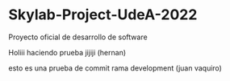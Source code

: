 # Skylab-Project-UdeA-2022
Proyecto oficial de desarrollo de software 



Holiii haciendo prueba  jijiji (hernan)

esto es una prueba de commit rama development (juan vaquiro)
